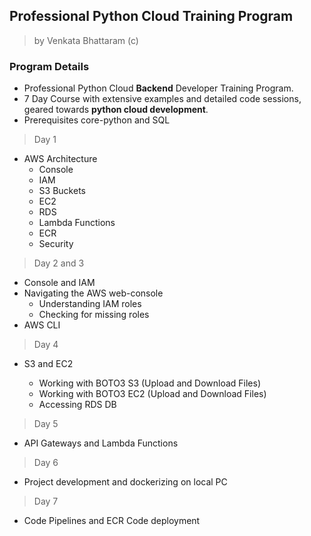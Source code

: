 ## Professional Python Cloud Training Program

> by Venkata Bhattaram (c) 



### Program Details 

* Professional Python Cloud **Backend** Developer Training Program.
* 7 Day Course with extensive examples and detailed code sessions, geared towards **python cloud development**.
* Prerequisites core-python and SQL

  

> Day 1

* AWS Architecture
  * Console
  * IAM
  * S3 Buckets
  * EC2
  * RDS
  * Lambda Functions
  * ECR
  * Security

> Day 2 and 3

* Console and IAM
* Navigating the AWS web-console
  * Understanding  IAM roles
  * Checking for missing roles
* AWS CLI

> Day 4

* S3 and EC2

  * Working with BOTO3 S3 (Upload and Download Files)
  * Working with BOTO3 EC2 (Upload and Download Files)
  * Accessing RDS DB


> Day 5

* API Gateways and Lambda Functions

> Day 6

* Project development and dockerizing on local PC


> Day 7

* Code Pipelines and ECR Code deployment
